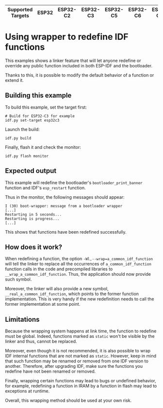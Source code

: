 | Supported Targets | ESP32 | ESP32-C2 | ESP32-C3 | ESP32-C5 | ESP32-C6 | ESP32-C61 | ESP32-H2 | ESP32-P4 | ESP32-S2 | ESP32-S3 |
| ----------------- | ----- | -------- | -------- | -------- | -------- | --------- | -------- | -------- | -------- | -------- |

# Using wrapper to redefine IDF functions

This examples shows a linker feature that will let anyone redefine or override any public function included in both ESP-IDF and the bootloader.

Thanks to this, it is possible to modify the default behavior of a function or extend it.

## Building this example

To build this example, set the target first:
```
# Build for ESP32-C3 for example 
idf.py set-target esp32c3
```

Launch the build:
```
idf.py build
```

Finally, flash it and check the monitor:
```
idf.py flash monitor
```

## Expected output

This example will redefine the bootloader's `bootloader_print_banner` function and IDF's `esp_restart` function.

Thus in the monitor, the following messages should appear:
```
I (30) boot-wrapper: message from a bootloader wrapper
[...]
Restarting in 5 seconds...
Restarting is progress...
[...]
```

This shows that functions have been redefined successfully.

## How does it work?

When redefining a function, the option `-Wl,--wrap=a_common_idf_function` will tell the linker to replace all the occurrences of `a_common_idf_function` function calls in the code and precompiled libraries to `__wrap_a_common_idf_function`. Thus, the application should now provide such symbol.

Moreover, the linker will also provide a new symbol, `__real_a_common_idf_function`, which points to the former function implementation. This is very handy if the new redefinition needs to call the former implementation at some point.

## Limitations

Because the wrapping system happens at link time, the function to redefine must be global. Indeed, functions marked as `static` won't be visible by the linker and thus, cannot be replaced.

Moreover, even though it is not recommended, it is also possible to wrap IDF internal functions that are not marked as `static`. However, keep in mind that such function may be renamed or removed from one IDF version to another. Therefore, after upgrading IDF, make sure the functions you redefine have not been renamed or removed.

Finally, wrapping certain functions may lead to bugs or undefined behavior, for example, redefining a function in IRAM by a function in flash may lead to exceptions at runtime.

Overall, this wrapping method should be used at your own risk.
